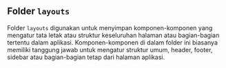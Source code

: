 ## Folder `layouts`

Folder `layouts` digunakan untuk menyimpan komponen-komponen yang mengatur tata letak atau struktur keseluruhan halaman atau bagian-bagian tertentu dalam aplikasi. Komponen-komponen di dalam folder ini biasanya memiliki tanggung jawab untuk mengatur struktur umum, header, footer, sidebar atau bagian-bagian tetap dari halaman aplikasi.
